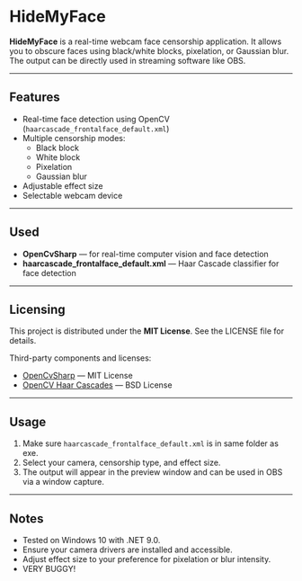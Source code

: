 # HideMyFace

**HideMyFace** is a real-time webcam face censorship application. It allows you to obscure faces using black/white blocks, pixelation, or Gaussian blur. The output can be directly used in streaming software like OBS.

---

## Features

- Real-time face detection using OpenCV (`haarcascade_frontalface_default.xml`)
- Multiple censorship modes:
  - Black block
  - White block
  - Pixelation
  - Gaussian blur
- Adjustable effect size
- Selectable webcam device

---

## Used

- **OpenCvSharp** — for real-time computer vision and face detection
- **haarcascade_frontalface_default.xml** — Haar Cascade classifier for face detection

---

## Licensing

This project is distributed under the **MIT License**. See the LICENSE file for details.

Third-party components and licenses:

- [OpenCvSharp](https://github.com/shimat/opencvsharp) — MIT License
- [OpenCV Haar Cascades](https://github.com/opencv/opencv/tree/master/data/haarcascades) — BSD License

---

## Usage

1. Make sure `haarcascade_frontalface_default.xml` is in same folder as exe.
2. Select your camera, censorship type, and effect size.
3. The output will appear in the preview window and can be used in OBS via a window capture.

---

## Notes

- Tested on Windows 10 with .NET 9.0.
- Ensure your camera drivers are installed and accessible.
- Adjust effect size to your preference for pixelation or blur intensity.
- VERY BUGGY!
